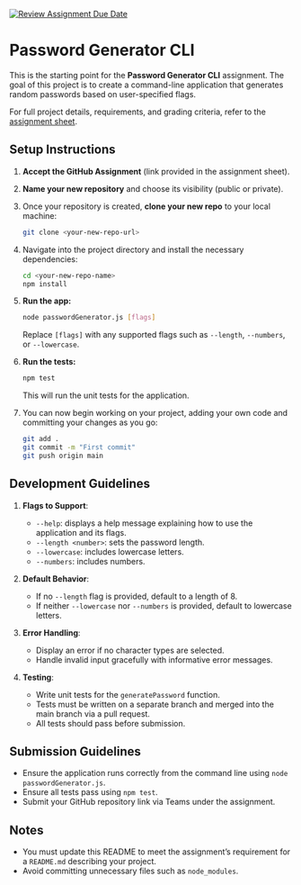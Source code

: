 [![Review Assignment Due Date](https://classroom.github.com/assets/deadline-readme-button-22041afd0340ce965d47ae6ef1cefeee28c7c493a6346c4f15d667ab976d596c.svg)](https://classroom.github.com/a/0ssJ0k2Q)
# Password Generator CLI

This is the starting point for the **Password Generator CLI** assignment. The goal of this project is to create a command-line application that generates random passwords based on user-specified flags.

For full project details, requirements, and grading criteria, refer to the [assignment sheet](https://menglishca.github.io/keyin-course-notes/fullstack/qaps/qap-1/).

## Setup Instructions
1. **Accept the GitHub Assignment** (link provided in the assignment sheet).

1. **Name your new repository** and choose its visibility (public or private).

1. Once your repository is created, **clone your new repo** to your local machine:
   ```bash
   git clone <your-new-repo-url>
   ```

1. Navigate into the project directory and install the necessary dependencies:

   ```bash
   cd <your-new-repo-name>
   npm install
   ```

2. **Run the app:**

   ```bash
   node passwordGenerator.js [flags]
   ```

   Replace `[flags]` with any supported flags such as `--length`, `--numbers`, or `--lowercase`.

3. **Run the tests:**

   ```bash
   npm test
   ```

   This will run the unit tests for the application.

4. You can now begin working on your project, adding your own code and committing your changes as you go:

   ```bash
   git add .
   git commit -m "First commit"
   git push origin main
   ```

## Development Guidelines

1. **Flags to Support**:

   * `--help`: displays a help message explaining how to use the application and its flags.
   * `--length <number>`: sets the password length.
   * `--lowercase`: includes lowercase letters.
   * `--numbers`: includes numbers.

2. **Default Behavior**:

   * If no `--length` flag is provided, default to a length of 8.
   * If neither `--lowercase` nor `--numbers` is provided, default to lowercase letters.

3. **Error Handling**:

   * Display an error if no character types are selected.
   * Handle invalid input gracefully with informative error messages.

4. **Testing**:

   * Write unit tests for the `generatePassword` function.
   * Tests must be written on a separate branch and merged into the main branch via a pull request.
   * All tests should pass before submission.

## Submission Guidelines

* Ensure the application runs correctly from the command line using `node passwordGenerator.js`.
* Ensure all tests pass using `npm test`.
* Submit your GitHub repository link via Teams under the assignment.

## Notes

* You must update this README to meet the assignment’s requirement for a `README.md` describing your project.
* Avoid committing unnecessary files such as `node_modules`.